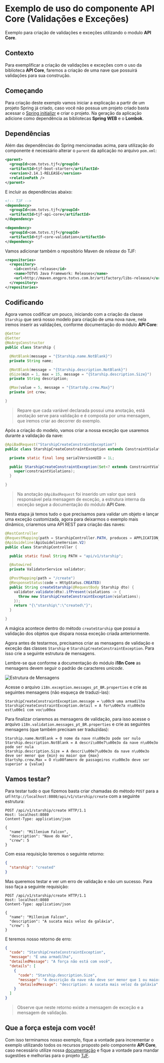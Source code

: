 # Exemplo de uso do componente API Core (Validações e Exceções)

Exemplo para criação de validações e exceções utilizando o modulo **API Core**.

## Contexto

Para exemplificar a criação de validações e exceções com o uso da biblioteca **API Core**, faremos a criação de uma nave que possuirá validações para sua construção.

## Começando

Para criação deste exemplo vamos iniciar a explicação a partir de um projeto Spring já criado, caso você não possua um projeto criado basta acessar o [Spring initializr](https://start.spring.io/) e criar o projeto. Na geração da aplicação adicione como dependência as bibliotecas **Spring WEB** e o **Lombok**.

## Dependências

Além das dependências do Spring mencionadas acima, para utilização do componente é necessário alterar o `parent` da aplicação no arquivo `pom.xml`:

```xml
<parent>
  <groupId>com.totvs.tjf</groupId>
  <artifactId>tjf-boot-starter</artifactId>
  <version>2.14.1-RELEASE</version>
  <relativePath />
</parent>
```

E incluir as dependências abaixo:

```xml
<!-- TJF -->
<dependency>
  <groupId>com.totvs.tjf</groupId>
  <artifactId>tjf-api-core</artifactId>
</dependency>

<dependency>
  <groupId>com.totvs.tjf</groupId>
  <artifactId>tjf-core-validation</artifactId>
</dependency>
```

Vamos adicionar também o repositório Maven de _release_ do TJF:

```xml
<repositories>
  <repository>
    <id>central-release</id>
    <name>TOTVS Java Framework: Releases</name>
    <url>http://maven.engpro.totvs.com.br/artifactory/libs-release/</url>
  </repository>
</repositories>
```

## Codificando

Agora vamos codificar um pouco, iniciando com a criação da classe `Starship` que será nosso modelo para criação de uma nova nave, nela iremos inserir as validações, conforme documentação do módulo **API Core**:

```java
@Getter
@Setter
@NoArgsConstructor
public class Starship {

  @NotBlank(message = "{Starship.name.NotBlank}")
  private String name;

  @NotBlank(message = "{Starship.description.NotBlank}")
  @Size(min = 1, max = 15, message = "{Starship.description.Size}")
  private String description;

  @Max(value = 5, message = "{Startshp.crew.Max}")
  private int crew;

}
```

> Repare que cada variável declarada possui uma anotação, está anotação serve para validação e é composta por uma mensagem, que iremos criar ao decorrer do exemplo.

Após a criação do modelo, vamos criar a nossa exceção que usaremos durante a validação da nave:

```java
@ApiBadRequest("StarshipCreateConstraintException")
public class StarshipCreateConstraintException extends ConstraintViolationException {

  private static final long serialVersionUID = 1L;

  public StarshipCreateConstraintException(Set<? extends ConstraintViolation<?>> constraintViolations) {
    super(constraintViolations);
  }

}
```

> Na anotação `@ApiBadRequest` foi inserido um valor que será responsável pela mensagem de exceção, a estrutura interna da exceção segue a documentação do módulo **API Core**.

Nesta etapa já temos tudo o que precisamos para validar um objeto e lançar uma exceção customizada, agora para deixarmos o exemplo mais dinâmico, criaremos uma API REST para criação das naves:

```java
@RestController
@RequestMapping(path = StarshipController.PATH, produces = APPLICATION_JSON_VALUE)
@ApiGuideline(ApiGuidelineVersion.V2)
public class StarshipController {

  public static final String PATH = "api/v1/starship";

  @Autowired
  private ValidatorService validator;

  @PostMapping(path = "/create")
  @ResponseStatus(code = HttpStatus.CREATED)
  public String createStarship(@RequestBody Starship dto) {
    validator.validate(dto).ifPresent(violations -> {
      throw new StarshipCreateConstraintException(violations);
    });
    return "{\"starship\":\"created\"}";
  }

}
```

A mágica acontece dentro do método `createStarship` que possui a validação dos objetos que dispara nossa exceção criada anteriormente.

Agora antes de testarmos, precisamos criar as mensagens de validação e exceção das classes `Starship` e `StarshipCreateConstraintException`. Para isso crie a seguinte estrutura de mensagens.

Lembre-se que conforme a documentação do módulo **i18n Core** as mensagens devem seguir o padrão de caracteres _unicode_.

![Estrutura de Mensagens](Resources/messages.png)

Acesse o arquivo `i18n.exception.messages_pt_BR.properties` e crie as seguintes mensagens (não esqueça de traduzi-las):

```properties
StarshipCreateConstraintException.message = \u00c9 uma armadilha
StarshipCreateConstraintException.detail = A for\u00e7a n\u00e3o est\u00e1 com voc\u00ea
```

Para finalizar criaremos as mensagens de validação, para isso acesse o arquivo `i18n.validation.messages_pt_BR.properties` e crie as seguintes mensagens (que também precisam ser traduzidas):

```properties
Starship.name.NotBlank = O nome da nave n\u00e3o pode ser nulo
Starship.description.NotBlank = A descri\u00e7\u00e3o da nave n\u00e3o pode ser nula
Starship.description.Size = A descri\u00e7\u00e3o da nave n\u00e3o deve ser menor que {min} ou maior que {max}
Startshp.crew.Max = O n\u00famero de passageiros n\u00e3o deve ser superior a {value}
```

## Vamos testar?

Para testar tudo o que fizemos basta criar chamadas do método `POST` para a url `http://localhost:8080/api/v1/starship/create` com a seguinte estrutura:

```http
POST /api/v1/starship/create HTTP/1.1
Host: localhost:8080
Content-Type: application/json

{
  "name": "Millenium Falcon",
  "description": "Nave do Han",
  "crew": 5
}
```

Com essa requisição teremos o seguinte retorno:

```json
{
  "starship": "created"
}
```

Mas queremos testar e ver um erro de validação e não um sucesso. Para isso faça a seguinte requisição:

```http
POST /api/v1/starship/create HTTP/1.1
Host: localhost:8080
Content-Type: application/json

{
  "name": "Millenium Falcon",
  "description": "A sucata mais veloz da galáxia",
  "crew": 5
}
```

E teremos nosso retorno de erro:

```Json
{
  "code": "StarshipCreateConstraintException",
  "message": "É uma armadilha",
  "detailedMessage": "A força não está com você",
  "details": [
    {
      "code": "Starship.description.Size",
      "message": "A descrição da nave não deve ser menor que 1 ou maior que 15",
      "detailedMessage": "description: A sucata mais veloz da galáxia"
    }
  ]
}
```

> Observe que neste retorno existe a mensagem de exceção e a mensagem de validação.

## Que a força esteja com você!

Com isso terminamos nosso exemplo, fique a vontade para incrementar o exemplo utilizando todos os recursos proposto pelo componente **API Core**, caso necessário utilize nossa [documentação](https://tjf.totvs.com.br/wiki/tjf-api-core) e fique a vontade para mandar sugestões e melhorias para o projeto [TJF](https://tjf.totvs.com.br/).
